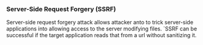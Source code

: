 <h3>Server-Side Request Forgery (SSRF)</h3>

Server-side request forgery attack allows attacker anto to trick server-side applications into allowing access to the server modifying files. `SSRF can be successful if the target application reads that from a url without sanitizing it.
